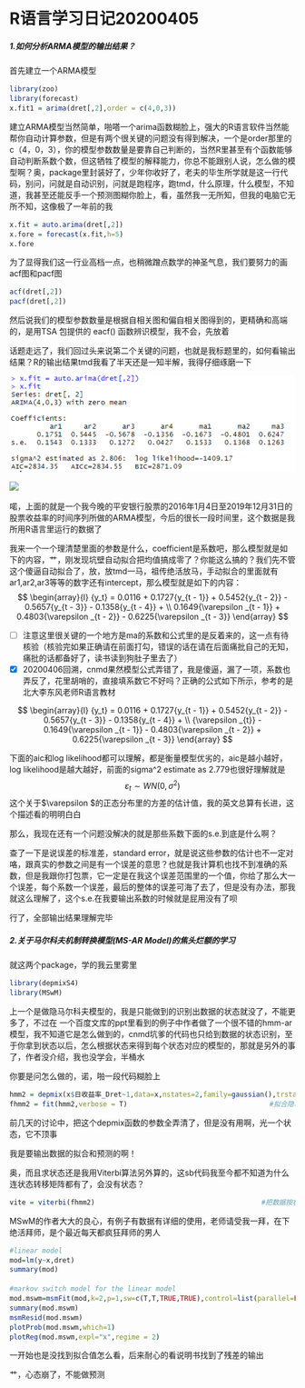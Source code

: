 

# R语言学习日记20200405

##### 1.如何分析ARMA模型的输出结果？

首先建立一个ARMA模型

```R
library(zoo)
library(forecast)
x.fit1 = arima(dret[,2],order = c(4,0,3))
```

建立ARMA模型当然简单，啪嗒一个arima函数糊脸上，强大的R语言软件当然能帮你自动计算参数，但是有两个很关键的问题没有得到解决，一个是order那里的c（4，0，3），你的模型参数数量是要靠自己判断的，当然R里甚至有个函数能够自动判断系数个数，但这牺牲了模型的解释能力，你总不能跟别人说，怎么做的模型啊？奥，package里封装好了，少年你收好了，老夫的毕生所学就是这一行代码，别问，问就是自动识别，问就是跑程序，跑tmd，什么原理，什么模型，不知道，我甚至还能反手一个预测图糊你脸上，看，虽然我一无所知，但我的电脑它无所不知，这像极了一年前的我

```R
x.fit = auto.arima(dret[,2])
x.fore = forecast(x.fit,h=5)
x.fore
```

为了显得我们这一行业高档一点，也稍微蹭点数学的神圣气息，我们要努力的画acf图和pacf图

```R
acf(dret[,2])
pacf(dret[,2])
```

然后说我们的模型参数数量是根据自相关图和偏自相关图得到的，更精确和高端的，是用TSA 包提供的 eacf() 函数辨识模型，我不会，先放着

话题走远了，我们回过头来说第二个关键的问题，也就是我标题里的，如何看输出结果？R的输出结果tmd我看了半天还是一知半解，我得仔细琢磨一下

![image](https://github.com/dirichlet5/learning-diary/blob/master/R%E8%AF%AD%E8%A8%80%E5%AD%A6%E4%B9%A0%E6%97%A5%E8%AE%B0/ARMA%E6%A8%A1%E5%9E%8B%E8%BE%93%E5%87%BA%E7%BB%93%E6%9E%9C.png
)

![](F:\github-md\R语言学习日记\ARMA模型输出结果（手动）.png)

喏，上面的就是一个我今晚的平安银行股票的2016年1月4日至2019年12月31日的股票收益率的时间序列所做的ARMA模型，今后的很长一段时间里，这个数据是我所用R语言里运行的数据了

我来一个一个理清楚里面的参数是什么，coefficient是系数吧，那么模型就是如下的内容，艹，刚发现坑壁自动拟合把均值搞成零了？你能这么搞的？我们先不管这个傻逼自动拟合了，放，放tmd一马，祖传绝活放马，手动拟合的里面就有ar1,ar2,ar3等等的数字还有intercept，那么模型就是如下的内容：
$$
\begin{array}{l}
{y_t} = 0.0116 + 0.1727{y_{t - 1}} + 0.5452{y_{t - 2}} - 0.5657{y_{t - 3}} - 0.1358{y_{t - 4}} + \\
0.1649{\varepsilon _{t - 1}} + 0.4803{\varepsilon _{t - 2}} - 0.6225{\varepsilon _{t - 3}}
\end{array}
$$

- [ ] 注意这里很关键的一个地方是ma的系数和公式里的是反着来的，这一点有待核验（核验完如果正确请在前面打勾，错误的话在请在后面痛批自己的无知，痛批的话都备好了，读书读到狗肚子里去了）
- [x] 20200406回溯，cnmd果然模型公式弄错了，我是傻逼，漏了一项，系数也弄反了，花里胡哨的，直接填系数它不好吗？正确的公式如下所示，参考的是北大李东风老师R语言教材

$$
\begin{array}{l}
{y_t} = 0.0116 + 0.1727{y_{t - 1}} + 0.5452{y_{t - 2}} - 0.5657{y_{t - 3}} - 0.1358{y_{t - 4}} + \\
{\varepsilon _{t}} - 0.1649{\varepsilon _{t - 1}} - 0.4803{\varepsilon _{t - 2}} + 0.6225{\varepsilon _{t - 3}}
\end{array}
$$

下面的aic和log likelihood都可以理解，都是衡量模型优劣的，aic是越小越好，log likelihood是越大越好，前面的sigma^2 estimate as 2.779也很好理解就是
$$
{\varepsilon _t} \sim WN(0,{\sigma ^2})
$$
这个关于$\varepsilon $的正态分布里的方差的估计值，我的英文总算有长进，这个描述看的明明白白

那么，我现在还有一个问题没解决的就是那些系数下面的s.e.到底是什么啊？

查了一下是说误差的标准差，standard error，就是说这些参数的估计也不一定对咯，跟真实的参数之间是有一个误差的意思？也就是我计算机也找不到准确的系数，但是我跟你打包票，它一定是在我这个误差范围里的一个值，你给了那么大一个误差，每个系数一个误差，最后的整体的误差可海了去了，但是没有办法，那我就这么理解了，这个s.e.在我要输出系数的时候就是屁用没有了呗

行了，全部输出结果理解完毕

##### 2.关于马尔科夫机制转换模型(MS-AR Model)的焦头烂额的学习

就这两个package，学的我云里雾里

```R
library(depmixS4)
library(MSwM)
```

上一个是做隐马尔科夫模型的，我是只能做到的识别出数据的状态就没了，不能更多了，不过在 一个百度文库的ppt里看到的例子中作者做了一个很不错的hmm-ar模型，我不知道它是怎么做到的，cnmd坑爹的代码也只给到数据的状态识别，至于你拿到状态以后，怎么根据状态来得到每个状态对应的模型的，那就是另外的事了，作者没介绍，我也没学会，半桶水

你要是问怎么做的，诺，啪一段代码糊脸上

```R
hmm2 = depmix(x$日收益率_Dret~1,data=x,nstates=2,family=gaussian(),trstart = c(1,1,1,1),instart = c(1,2))
fhmm2 = fit(hmm2,verbose = T)                                   #拟合隐马尔科夫模型
```

前几天的讨论中，把这个depmix函数的参数全弄清了，但是没有用啊，光一个状态，它不顶事

我是要输出数据的拟合和预测的啊！

奥，而且求状态还是我用Viterbi算法另外算的，这sb代码我至今都不知道为什么连状态转移矩阵都有了，会没有状态？

```R
vite = viterbi(fhmm2)                                         #把数据按状态提取出来
```

MSwM的作者大大的良心，有例子有数据有详细的使用，老师请受我一拜，在下绝活拜师，是个最近每天都疯狂拜师的男人

```R
#linear model
mod=lm(y~x,dret)
summary(mod)

#markov switch model for the linear model
mod.mswm=msmFit(mod,k=2,p=1,sw=c(T,T,TRUE,TRUE),control=list(parallel=FALSE))
summary(mod.mswm)
msmResid(mod.mswm)
plotProb(mod.mswm,which=1)
plotReg(mod.mswm,expl="x",regime = 2)
```

一开始也是没找到拟合值怎么看，后来耐心的看说明书找到了残差的输出

艹，心态崩了，不能做预测

